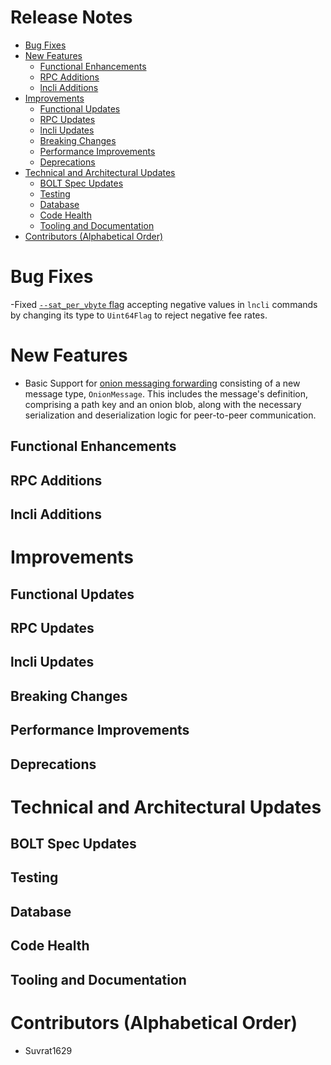 # Release Notes
- [Bug Fixes](#bug-fixes)
- [New Features](#new-features)
    - [Functional Enhancements](#functional-enhancements)
    - [RPC Additions](#rpc-additions)
    - [lncli Additions](#lncli-additions)
- [Improvements](#improvements)
    - [Functional Updates](#functional-updates)
    - [RPC Updates](#rpc-updates)
    - [lncli Updates](#lncli-updates)
    - [Breaking Changes](#breaking-changes)
    - [Performance Improvements](#performance-improvements)
    - [Deprecations](#deprecations)
- [Technical and Architectural Updates](#technical-and-architectural-updates)
    - [BOLT Spec Updates](#bolt-spec-updates)
    - [Testing](#testing)
    - [Database](#database)
    - [Code Health](#code-health)
    - [Tooling and Documentation](#tooling-and-documentation)
- [Contributors (Alphabetical Order)](#contributors)

# Bug Fixes
-Fixed [`--sat_per_vbyte` flag](https://github.com/lightningnetwork/lnd/pull/9834)
 accepting negative values in `lncli` commands by changing its type to 
 `Uint64Flag` to reject negative fee rates.

# New Features

- Basic Support for [onion messaging forwarding](https://github.com/lightningnetwork/lnd/pull/9868) 
  consisting of a new message type, `OnionMessage`. This includes the message's
  definition, comprising a path key and an onion blob, along with the necessary
  serialization and deserialization logic for peer-to-peer communication.

## Functional Enhancements

## RPC Additions

## lncli Additions

# Improvements
## Functional Updates

## RPC Updates

## lncli Updates

## Breaking Changes

## Performance Improvements

## Deprecations

# Technical and Architectural Updates
## BOLT Spec Updates

## Testing

## Database

## Code Health

## Tooling and Documentation

# Contributors (Alphabetical Order)
* Suvrat1629

